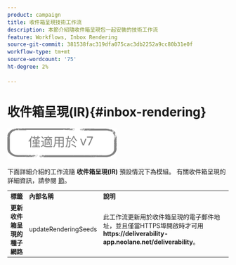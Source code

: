 ```yaml
---
product: campaign
title: 收件箱呈現技術工作流
description: 本節介紹隨收件箱呈現包一起安裝的技術工作流
feature: Workflows, Inbox Rendering
source-git-commit: 381538fac319dfa075cac3db2252a9cc80b31e0f
workflow-type: tm+mt
source-wordcount: '75'
ht-degree: 2%

---
```



# 收件箱呈現(IR){#inbox-rendering}

![](../../assets/v7-only.svg)

下面詳細介紹的工作流隨 **收件箱呈現(IR)** 預設情況下為模組。 有關收件箱呈現的詳細資訊，請參閱 [節](../../delivery/using/inbox-rendering.md)。

<table> 
 <tbody> 
  <tr> 
   <td> <strong>標籤</strong><br /> </td> 
   <td> <strong>內部名稱</strong><br /> </td> 
   <td> <strong>說明</strong><br /> </td> 
  </tr> 
  <tr> 
   <td> <strong>更新收件箱呈現的種子網路</strong><br /> </td> 
   <td> <span class="uicontrol">updateRenderingSeeds</span> <br /> </td> 
   <td> 此工作流更新用於收件箱呈現的電子郵件地址，並且僅當HTTPS埠開啟時才可用 <strong>https://deliverability-app.neolane.net/deliverability</strong>。<br /> </td> 
  </tr> 
 </tbody> 
</table>

